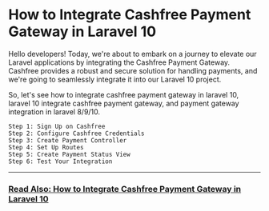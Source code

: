 # How to Integrate Cashfree Payment Gateway in Laravel 10

Hello developers! Today, we're about to embark on a journey to elevate our Laravel applications by integrating the Cashfree Payment Gateway. Cashfree provides a robust and secure solution for handling payments, and we're going to seamlessly integrate it into our Laravel 10 project.

So, let's see how to integrate cashfree payment gateway in laravel 10, laravel 10 integrate cashfree payment gateway, and payment gateway integration in laravel 8/9/10.

```
Step 1: Sign Up on Cashfree
Step 2: Configure Cashfree Credentials
Step 3: Create Payment Controller
Step 4: Set Up Routes
Step 5: Create Payment Status View
Step 6: Test Your Integration
```

---

### **[Read Also: How to Integrate Cashfree Payment Gateway in Laravel 10](https://websolutionstuff.com/post/how-to-integrate-cashfree-payment-gateway-in-laravel-10)**

